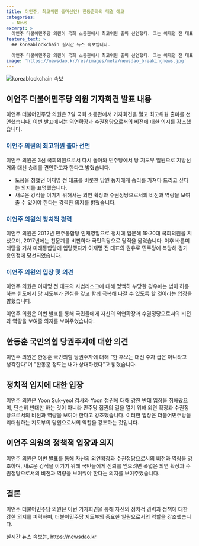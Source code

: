 ```yaml
---
title: 이언주, 최고위원 출마선언! 한동훈과의 대결 예고
categories:
  - News
excerpt: >
  이언주 더불어민주당 의원이 국회 소통관에서 최고위원 출마 선언했다. 그는 이재명 전 대표를 비롯한 당원 동지들에게 승리를 가져다 드리고 싶다며, 외연확장과 수권정당으로서의 비전과 역량을 강조했다. 또한, 윤석열 검사는 대통령이 돼서는 안 된다고 강하게 주장하며, 한동훈 국민의힘 당권주자를 대선 주자로 보지 않겠다고 밝혔다. 또한, 이재명 전 대표의 사법리스크에 대해선 법이 허용하는 한도에서 당 지도부가 관심을 갖고 함께 극복할 의향을 밝혔다.
feature_text: >
  ## koreablockchain 실시간 뉴스 속보입니다.

  이언주 더불어민주당 의원이 국회 소통관에서 최고위원 출마 선언했다. 그는 이재명 전 대표를 비롯한 당원 동지들에게 승리를 가져다 드리고 싶다며, 외연확장과 수권정당으로서의 비전과 역량을 강조했다. 또한, 윤석열 검사는 대통령이 돼서는 안 된다고 강하게 주장하며, 한동훈 국민의힘 당권주자를 대선 주자로 보지 않겠다고 밝혔다. 또한, 이재명 전 대표의 사법리스크에 대해선 법이 허용하는 한도에서 당 지도부가 관심을 갖고 함께 극복할 의향을 밝혔다.
image: 'https://newsdao.kr/res/images/meta/newsdao_breakingnews.jpg'
---
```


<p><img src="https://newsdao.kr/res/images/meta/newsdao_breakingnews.jpg" alt="koreablockchain 속보" /></p>

<h2 data-ke-size="size26">이언주 더불어민주당 의원 기자회견 발표 내용</h2>

<p data-ke-size="size16">이언주 더불어민주당 의원은 7일 국회 소통관에서 기자회견을 열고 최고위원 출마를 선언했습니다. 이번 발표에서는 외연확장과 수권정당으로서의 비전에 대한 의지를 강조했습니다.</p>

<h3><b><span style="color: #1a5490;">이언주 의원의 최고위원 출마 선언</span></b></h3>

<p>이언주 의원은 3선 국회의원으로서 다시 돌아와 민주당에서 당 지도부 일원으로 지방선거와 대선 승리를 견인하고자 한다고 밝혔습니다.</p>

<ul>
  <li>도움을 청했던 이재명 전 대표를 비롯한 당원 동지에게 승리를 가져다 드리고 싶다는 의지를 표명했습니다.</li>
  <li>새로운 강적을 이기기 위해서는 외연 확장과 수권정당으로서의 비전과 역량을 보여줄 수 있어야 한다는 강력한 의지를 밝혔습니다.</li>
</ul>

<h3><b><span style="color: #1a5490;">이언주 의원의 정치적 경력</span></b></h3>

<p>이언주 의원은 2012년 민주통합당 인재영입으로 정치에 입문해 19·20대 국회의원을 지냈으며, 2017년에는 친문계를 비판하다 국민의당으로 당적을 옮겼습니다. 이후 바른미래당을 거쳐 미래통합당에 입당했다가 이재명 전 대표의 권유로 민주당에 복당해 경기 용인정에 당선되었습니다.</p>

<h3><b><span style="color: #1a5490;">이언주 의원의 입장 및 의견</span></b></h3>

<p>이언주 의원은 이재명 전 대표의 사법리스크에 대해 명백히 부당한 경우에는 법이 허용하는 한도에서 당 지도부가 관심을 갖고 함께 극복해 나갈 수 있도록 할 것이라는 입장을 밝혔습니다.</p>

<p data-ke-size="size16">이언주 의원은 이번 발표를 통해 국민들에게 자신의 외연확장과 수권정당으로서의 비전과 역량을 보여줄 의지를 보여주었습니다.</p>

<h2 data-ke-size="size26">한동훈 국민의힘 당권주자에 대한 의견</h2>

<p data-ke-size="size16">이언주 의원은 한동훈 국민의힘 당권주자에 대해 "한 후보는 대선 주자 급은 아니라고 생각한다"며 "한동훈 정도는 내가 상대하겠다"고 밝혔습니다.</p>

<h2 data-ke-size="size26">정치적 입지에 대한 입장</h2>

<p data-ke-size="size16">이언주 의원은 Yoon Suk-yeol 검사와 Yoon 정권에 대해 강한 반대 입장을 취해왔으며, 단순히 반대만 하는 것이 아니라 민주당 집권의 길을 열기 위해 외연 확장과 수권정당으로서의 비전과 역량을 보여야 한다고 강조했습니다. 이러한 입장은 더불어민주당을 리더쉽하는 지도부의 당원으로서의 역할을 강조하는 것입니다.</p>

<h2 data-ke-size="size26">이언주 의원의 정책적 입장과 의지</h2>

<p data-ke-size="size16">이언주 의원은 이번 발표를 통해 자신의 외연확장과 수권정당으로서의 비전과 역량을 강조하며, 새로운 강적을 이기기 위해 국민들에게 신뢰를 얻으려면 폭넓은 외연 확장과 수권정당으로서의 비전과 역량을 보여줘야 한다는 의지를 보여주었습니다.</p>

<h2 data-ke-size="size26">결론</h2>

<p data-ke-size="size16">이언주 더불어민주당 의원은 이번 기자회견을 통해 자신의 정치적 경력과 정책에 대한 강한 의지를 피력하며, 더불어민주당 지도부의 중요한 일원으로서의 역할을 강조했습니다.</p>
실시간 뉴스 속보는, <a href="https://newsdao.kr" rel="dofollow">https://newsdao.kr</a>


